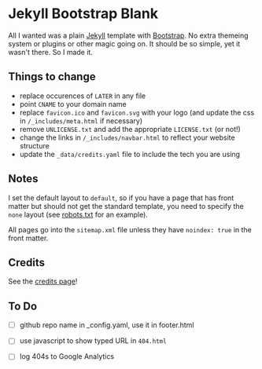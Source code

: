 # Jekyll Bootstrap Blank

All I wanted was a plain [Jekyll](https://jekyllrb.com/) template with [Bootstrap](http://getbootstrap.com/).  No extra themeing
system or plugins or other magic going on.  It should be so simple, yet it wasn't there.  So I made it.

## Things to change

 * replace occurences of `LATER` in any file
 * point `CNAME` to your domain name
 * replace `favicon.ico` and `favicon.svg` with your logo (and update the css in `/_includes/meta.html` if necessary)
 * remove `UNLICENSE.txt` and add the appropriate `LICENSE.txt` (or not!)
 * change the links in `/_includes/navbar.html` to reflect your website structure
 * update the `_data/credits.yaml` file to include the tech you are using

## Notes

I set the default layout to `default`, so if you have a page that has front matter but should not get the standard template,
you need to specify the `none` layout (see [robots.txt](https://github.com/fileformat/jekyll-bootstrap-blank/blob/master/robots.txt) for an example).

All pages go into the `sitemap.xml` file unless they have `noindex: true` in the front matter.

## Credits

See the [credits page](https://jekyll-bootstrap-blank.fileformat.info/)!

## To Do

 - [ ] github repo name in _config.yaml, use it in footer.html
 - [ ] use javascript to show typed URL in `404.html`
 - [ ] log 404s to Google Analytics

